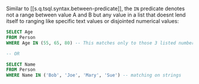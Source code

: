 

Similar to [[s.q.tsql.syntax.between-predicate]], the `IN` predicate denotes not a range between value A and B but any value in a list that doesnt lend itself to ranging like specific text values or disjointed numerical values:

```sql
SELECT Age
FROM Person
WHERE Age IN (55, 65, 80) -- This matches only to those 3 listed numbers

-- OR

SELECT Name
FROM Person
WHERE Name IN ('Bob', 'Joe', 'Mary', 'Sue') -- matching on strings
```
